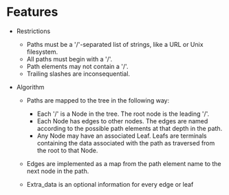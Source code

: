 Features
=========

 - Restrictions
   - Paths must be a '/'-separated list of strings, like a URL or Unix filesystem.
   - All paths must begin with a '/'.
   - Path elements may not contain a '/'.
   - Trailing slashes are inconsequential.

 - Algorithm
    - Paths are mapped to the tree in the following way:
        - Each '/' is a Node in the tree. The root node is the leading '/'.
        - Each Node has edges to other nodes. The edges are named according to the possible path elements at that depth in the path.
        - Any Node may have an associated Leaf.  Leafs are terminals containing the data associated with the path as traversed from the root to that Node.

    - Edges are implemented as a map from the path element name to the next node in the path.
    
    - Extra_data is an optional information for every edge or leaf

